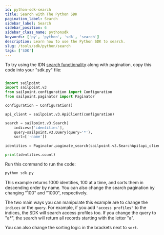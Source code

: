 ```yaml
---
id: python-sdk-search
title: Search with The Python SDK
pagination_label: Search
sidebar_label: Search
sidebar_position: 6
sidebar_class_name: pythonsdk
keywords: ['py', 'python', 'sdk', 'search']
description: Learn how to use the Python SDK to search.
slug: /tools/sdk/python/search
tags: ['SDK']
---
```


To try using the IDN [search functionality](/idn/api/v3/search-post) along with pagination, copy this code into your "sdk.py" file:

```python

import sailpoint
import sailpoint.v3
from sailpoint.configuration import Configuration
from sailpoint.paginator import Paginator

configuration = Configuration()

api_client = sailpoint.v3.ApiClient(configuration)

search = sailpoint.v3.Search(
    indices=['identities'], 
    query=sailpoint.v3.Query(query='*'), 
    sort=['-name'])
    
identities = Paginator.paginate_search(sailpoint.v3.SearchApi(api_client), search, increment=100, limit=1000)

print(identities.count)
```

Run this command to run the code:

```bash
python sdk.py
```

This example returns 1000 identities, 100 at a time, and sorts them in descending order by name. You can also change the search pagination by changing "100" and "1000", respectively.

The two main ways you can manipulate this example are to change the `indices` or the `query`. For example, if you add `"access profiles"` to the indices, the SDK will search access profiles too. If you change the query to "a*", the search will return all records starting with the letter "a".

You can also change the sorting logic in the brackets next to `sort`.
